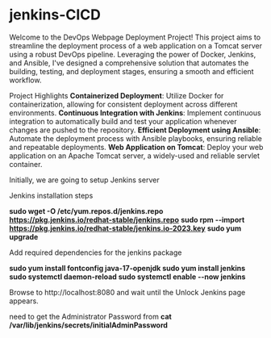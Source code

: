 # jenkins-CICD
Welcome to the DevOps Webpage Deployment Project! This project aims to streamline the deployment process of a web application on a Tomcat server using a robust DevOps pipeline. Leveraging the power of Docker, Jenkins, and Ansible, I've designed a comprehensive solution that automates the building, testing, and deployment stages, ensuring a smooth and efficient workflow.

Project Highlights
**Containerized Deployment**: Utilize Docker for containerization, allowing for consistent deployment across different environments.
**Continuous Integration with Jenkins**: Implement continuous integration to automatically build and test your application whenever changes are pushed to the repository.
**Efficient Deployment using Ansible**: Automate the deployment process with Ansible playbooks, ensuring reliable and repeatable deployments.
**Web Application on Tomcat**: Deploy your web application on an Apache Tomcat server, a widely-used and reliable servlet container.

Initially, we are going to setup Jenkins server
 
Jenkins installation steps 

**sudo wget -O /etc/yum.repos.d/jenkins.repo https://pkg.jenkins.io/redhat-stable/jenkins.repo**
**sudo rpm --import https://pkg.jenkins.io/redhat-stable/jenkins.io-2023.key** 
**sudo yum upgrade**

Add required dependencies for the jenkins package 

**sudo yum install fontconfig java-17-openjdk 
sudo yum install jenkins 
sudo systemctl daemon-reload
sudo systemctl enable --now jenkins**

Browse to http://localhost:8080 and wait until the Unlock Jenkins page appears. 

need to get the Administrator Password from 
**cat /var/lib/jenkins/secrets/initialAdminPassword**


 

